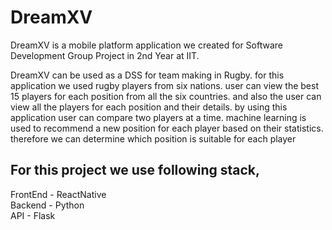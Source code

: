 # DreamXV
DreamXV is a mobile platform application we created for Software Development Group Project in 2nd Year at IIT. <br>

DreamXV can be used as a DSS for team making in Rugby. for this application we used rugby players from six nations. user can view the best 15 players for each position from all the six countries. and also the user can view all the players for each position and their details. by using this application user can compare two players at a time. machine learning is used to recommend a new position for each player based on their statistics. therefore we can determine which position is suitable for each player<br>

## For this project we use following stack, <br>
FrontEnd - ReactNative <br>
Backend  - Python <br>
API      - Flask

